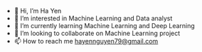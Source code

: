 - 👋 Hi, I’m Ha Yen
- 👀 I’m interested in Machine Learning and Data analyst
- 🌱 I’m currently learning Machine Learning and Deep Learning
- 💞️ I’m looking to collaborate on Machine Learning project
- 📫 How to reach me hayennguyen79@gmail.com

<!---
SuzyNguyenn/SuzyNguyenn is a ✨ special ✨ repository because its `README.md` (this file) appears on your GitHub profile.
You can click the Preview link to take a look at your changes.
--->
